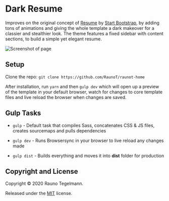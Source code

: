 # Dark Resume

Improves on the original concept of [Resume](https://startbootstrap.com/template-overviews/resume/) by [Start Bootstrap](http://startbootstrap.com/), by adding tons of animations and giving the whole template a dark makeover for a classier and stealthier look. The theme features a fixed sidebar with content sections, to build a simple yet elegant resume.

![Screenshot of page](https://github.com/RaunoT/raunot-home/blob/master/img/screenshot.PNG?raw=true)

## Setup

Clone the repo: `git clone https://github.com/RaunoT/raunot-home`

After installation, run `yarn` and then `gulp dev` which will open up a preview of the template in your default browser, watch for changes to core template files and live reload the browser when changes are saved.

## Gulp Tasks

* `gulp` - Default task that compiles Sass, concatenates CSS & JS files, creates sourcemaps and pulls dependencies

* `gulp dev` - Runs Browsersync in your browser to live reload any changes made

* `gulp dist` - Builds everything and moves it into **dist** folder for production

## Copyright and License

Copyright © 2020 Rauno Tegelmann.

Released under the [MIT](https://github.com/RaunoT/raunot-home/blob/master/LICENSE) license.
